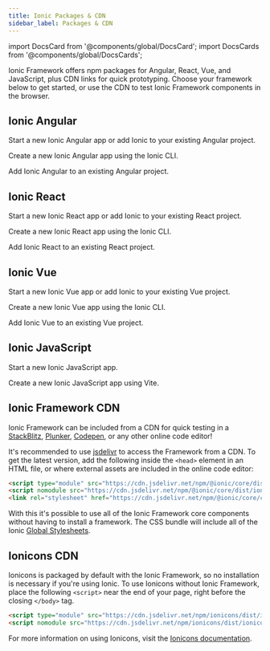 ```yaml
---
title: Ionic Packages & CDN
sidebar_label: Packages & CDN
---
```


<head>
  <title>Ionic Framework Packages: CDN, Angular, Vue, React, and JavaScript</title>
  <meta
    name="description"
    content="View our different packages that can be used to quickly start using Ionic Framework or Ionicons CDN in a test environment, Angular, Vue, React, or JavaScript."
  />
</head>

import DocsCard from '@components/global/DocsCard';
import DocsCards from '@components/global/DocsCards';

Ionic Framework offers npm packages for Angular, React, Vue, and JavaScript, plus CDN links for quick prototyping. Choose your framework below to get started, or use the CDN to test Ionic Framework components in the browser.

## Ionic Angular

Start a new Ionic Angular app or add Ionic to your existing Angular project.

<DocsCards>

<DocsCard header="New Angular Project" href="../angular/quickstart" iconset="/icons/logo-angular-icon.png,/icons/guide-quickstart-icon.png">
  <p>Create a new Ionic Angular app using the Ionic CLI.</p>
</DocsCard>

<DocsCard header="Existing Angular Project" href="../angular/add-to-existing" iconset="/icons/logo-angular-icon.png,/icons/guide-package-icon.png">
  <p>Add Ionic Angular to an existing Angular project.</p>
</DocsCard>

</DocsCards>

## Ionic React

Start a new Ionic React app or add Ionic to your existing React project.

<DocsCards>

<DocsCard header="New React Project" href="../react/quickstart" iconset="/icons/logo-react-icon.png,/icons/guide-quickstart-icon.png">
  <p>Create a new Ionic React app using the Ionic CLI.</p>
</DocsCard>

<DocsCard header="Existing React Project" href="../react/add-to-existing" iconset="/icons/logo-react-icon.png,/icons/guide-package-icon.png">
  <p>Add Ionic React to an existing React project.</p>
</DocsCard>

</DocsCards>

## Ionic Vue

Start a new Ionic Vue app or add Ionic to your existing Vue project.

<DocsCards>

<DocsCard header="New Vue Project" href="../vue/quickstart" iconset="/icons/logo-vue-icon.png,/icons/guide-quickstart-icon.png">
  <p>Create a new Ionic Vue app using the Ionic CLI.</p>
</DocsCard>

<DocsCard header="Existing Vue Project" href="../vue/add-to-existing" iconset="/icons/logo-vue-icon.png,/icons/guide-package-icon.png">
  <p>Add Ionic Vue to an existing Vue project.</p>
</DocsCard>

</DocsCards>

## Ionic JavaScript

Start a new Ionic JavaScript app.

<DocsCards>

<DocsCard header="New JavaScript Project" href="../javascript/quickstart" iconset="/icons/logo-javascript-icon.png,/icons/guide-quickstart-icon.png">
  <p>Create a new Ionic JavaScript app using Vite.</p>
</DocsCard>

</DocsCards>

## Ionic Framework CDN

Ionic Framework can be included from a CDN for quick testing in a [StackBlitz](https://stackblitz.com/), [Plunker](https://plnkr.co/), [Codepen](https://codepen.io), or any other online code editor!

It's recommended to use [jsdelivr](https://www.jsdelivr.com/) to access the Framework from a CDN. To get the latest version, add the following inside the `<head>` element in an HTML file, or where external assets are included in the online code editor:

```html
<script type="module" src="https://cdn.jsdelivr.net/npm/@ionic/core/dist/ionic/ionic.esm.js"></script>
<script nomodule src="https://cdn.jsdelivr.net/npm/@ionic/core/dist/ionic/ionic.js"></script>
<link rel="stylesheet" href="https://cdn.jsdelivr.net/npm/@ionic/core/css/ionic.bundle.css" />
```

With this it's possible to use all of the Ionic Framework core components without having to install a framework. The CSS bundle will include all of the Ionic [Global Stylesheets](../layout/global-stylesheets).

## Ionicons CDN

Ionicons is packaged by default with the Ionic Framework, so no installation is necessary if you're using Ionic. To use Ionicons without Ionic Framework, place the following `<script>` near the end of your page, right before the closing `</body>` tag.

```html
<script type="module" src="https://cdn.jsdelivr.net/npm/ionicons/dist/ionicons/ionicons.esm.js"></script>
<script nomodule src="https://cdn.jsdelivr.net/npm/ionicons/dist/ionicons/ionicons.js"></script>
```

For more information on using Ionicons, visit the [Ionicons documentation](https://ionic.io/ionicons/usage).
